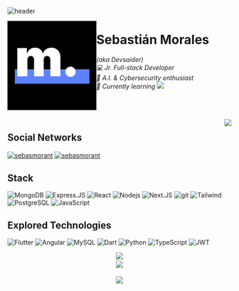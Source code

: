 ![header](https://capsule-render.vercel.app/api?type=waving&color=auto&height=220&section=header&text=Devsaider&fontSize=60&animation=fadeIn&fontAlignY=38&desc=fullstack%20developer&descAlignY=51&descAlign=62)

<a href="https://sebasmorant.dev" target="blank"><img width="200" height="200" align="left" src="https://raw.githubusercontent.com/nzkdevsaider/nzkdevsaider.github.io/main/public/iconm.png"></a>

# Sebastián Morales
<i>(aka Devsaider)</i><br>
<i>💻 Jr. Full-stack Developer</i><br>
<i>🤖 A.I. & Cybersecurity enthusiast</i><br>
<i>🌱 Currently learning ![](https://img.shields.io/badge/Python-3776AB?style=for-the-badge&logo=python&logoColor=white) </i><br>

<br><br><br>
  <img align="right" src="https://komarev.com/ghpvc/?username=nzkdevsaider"/>
  
## Social Networks

<p>
<a href="https://linkedin.com/in/sebasmorant" target="blank"><img align="center" src="https://api.iconify.design/prime/instagram.svg?color=rgba(0%2C%200%2C%200%2C%200)" alt="sebasmorant" height="30" width="40" /></a>
<a href="https://instagram.com/sebasmorant" target="blank"><img align="center" src="https://api.iconify.design/prime/instagram.svg?color=rgba(0%2C%200%2C%200%2C%200)" alt="sebasmorant" height="30" width="40" /></a>
</p>

## Stack
<p>
  <img alt="MongoDB" src="https://img.shields.io/badge/-MongoDB-13aa52?style=flat-square&logo=mongodb&logoColor=white" />
  <img alt="Express.JS" src="https://img.shields.io/badge/Express.js-404D59?style=for-the-badge"/>
  <img alt="React" src="https://img.shields.io/badge/-React-45b8d8?style=flat-square&logo=react&logoColor=white" />
  <img alt="Nodejs" src="https://img.shields.io/badge/-Nodejs-43853d?style=flat-square&logo=Node.js&logoColor=white" />
  <img alt="Next.JS" src="https://img.shields.io/badge/Next.js-000?logo=nextdotjs&logoColor=fff&style=for-the-badge" />
  <img alt="git" src="https://img.shields.io/badge/-Git-F05032?style=flat-square&logo=git&logoColor=white" />
  <img alt="Tailwind" src="https://img.shields.io/badge/Tailwind_CSS-38B2AC?style=for-the-badge&logo=tailwind-css&logoColor=white" />
  <img alt="PostgreSQL" src="https://img.shields.io/badge/PostgreSQL-316192?style=for-the-badge&logo=postgresql&logoColor=white" />
  <img alt="JavaScript" src="https://img.shields.io/badge/JavaScript-F7DF1E?style=for-the-badge&logo=JavaScript&logoColor=white" />
</p>

## Explored Technologies
<p>
  <img alt="Flutter" src="https://img.shields.io/badge/Flutter-02569B?style=for-the-badge&logo=flutter&logoColor=white" />
  <img alt="Angular" src="https://img.shields.io/badge/Angular-DD0031?style=for-the-badge&logo=angular&logoColor=white" />
  <img alt="MySQL" src="https://img.shields.io/badge/MySQL-00000F?style=for-the-badge&logo=mysql&logoColor=white" />
  <img alt="Dart" src="https://img.shields.io/badge/Dart-0175C2?style=for-the-badge&logo=dart&logoColor=white" />
  <img alt="Python" src="https://img.shields.io/badge/Python-14354C?style=for-the-badge&logo=python&logoColor=white" />
  <img alt="TypeScript" src="https://img.shields.io/badge/TypeScript-007ACC?style=for-the-badge&logo=typescript&logoColor=white" />
  <img alt="JWT" src="https://img.shields.io/badge/json%20web%20tokens-323330?style=for-the-badge&logo=json-web-tokens&logoColor=pink" />
</p>


<p align="center">
  <img src="https://github-readme-stats.vercel.app/api?username=nzkdevsaider&theme=merko&count_private=true&show_icons=true&hide_title=true&hide=stars" />
  <br/>
  <img src="http://github-readme-streak-stats.herokuapp.com?user=nzkdevsaider&theme=dark&hide_border=true&date_format=M%20j%5B%2C%20Y%5D)" />
<p align="center">
  <a href="https://github.com/nzkdevsaider">
    <img
      align="center"
      src="https://github-profile-trophy.vercel.app/?username=nzkdevsaider&theme=onedark&no-frame=true&row=1&&margin-w=20&no-bg=true"/>
  </a>
</a>
</p>

